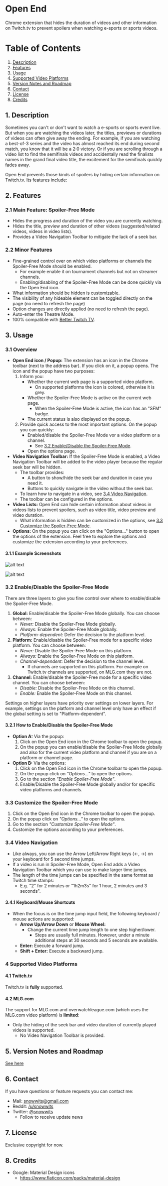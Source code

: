 # Open End
Chrome extension that hides the duration of videos and other information on Twitch.tv to prevent spoilers when watching e-sports or sports videos.

# Table of Contents  
1. [Description](#1-description)  
2. [Features](#2-features)
3. [Usage](#3-usage)
4. [Supported Video Platforms](#4-supported-video-platforms)
5. [Version Notes and Roadmap](#5-version-notes-and-roadmap)
6. [Contact](#6-contact)
7. [License](#7-license)
8. [Credits](#8-credits)

## 1. Description 
Sometimes you can't or don't want to watch a e-sports or sports event live. But when you are watching the videos later, the titles, previews or durations of videos can often give away the ending. For example, if you are watching a best-of-3 series and the video has almost reached its end during second match, you know that it will be a 2:0 victory.
Or if you are scrolling through a video list to find the semifinals videos and accidentally read the finalists names in the grand final video title, the excitement for the semifinals quickly fades away.

Open End prevents those kinds of spoilers by hiding certain information on Twitch.tv. Its features include:

## 2. Features
### 2.1 Main Feature: Spoiler-Free Mode
- Hides the progress and duration of the video you are currently watching.
- Hides the title, preview and duration of other videos (suggested/related videos, videos in video lists).
- Provides a Video Navigation Toolbar to mitigate the lack of a seek bar.

### 2.2 Minor Features
- Fine-grained control over on which video platforms or channels the Spoiler-Free Mode should be enabled.
  - For example enable it on tournament channels but not on streamer channels.
  - Enabling/disabling of the Spoiler-Free Mode can be done quickly via the Open End icon.
- What information should be hidden is customizable.
- The visibility of any hideable element can be toggled directly on the page (no need to refresh the page)
- Option changes are directly applied (no need to refresh the page).
- Auto-enter the Theatre Mode.
- 100% compatible with [Better Twitch TV](https://chrome.google.com/webstore/detail/betterttv/ajopnjidmegmdimjlfnijceegpefgped).

## 3. Usage

### 3.1 Overview
- **Open End icon / Popup:** The extension has an icon in the Chrome toolbar (next to the address bar). If you click on it, a popup opens. The icon and the popup have two purposes:
  1. Inform you:
     - Whether the current web page is a supported video platform.
       - On supported platforms the icon is colored, otherwise it is grey.
     - Whether the Spoiler-Free Mode is active on the current web page.
       - When the Spoiler-Free Mode is active, the icon has an "SFM" badge.
     - The current status is also displayed on the popup.
  2. Provide quick access to the most important options. On the popup you can quickly:
     - Enabled/disable the Spoiler-Free Mode vor a video platform or a channel.
       - See [3.2 Enable/Disable the Spoiler-Free Mode](#32-enabledisable-the-spoiler-free-mode).
     - Open the options page.
- **Video Navigation Toolbar:** If the Spoiler-Free Mode is enabled, a Video Navigation Toolbar will be added to the video player because the regular seek bar will be hidden.
  - The toolbar provides:
    - A button to show/hide the seek bar and duration in case you need it.
    - Buttons to quickly navigate in the video without the seek bar.
  - To learn how to navigate in a video, see [3.4 Video Navigation](#34-video-navigation).
  - The toolbar can be configured in the options.
- **Video Lists:** Open End can hide certain information about videos in videos lists to prevent spoilers, such as video title, video preview and video duration.
  - What information is hidden can be customized in the options, see [3.3 Customize the Spoiler-Free Mode](#33-customize-the-spoiler-free-mode).
- **Options:** On the popup you can click on the "Options..." button to open the options of the extension. Feel free to explore the options and customize the extension according to your preferences.

#### 3.1.1 Example Screenshots

![alt text](docs/opnd-v0.3.0-screenshot-01-overview_labeled.png "Overview")

![alt text](docs/opnd-v0.3.0-screenshot-03-videolist_labeled.png "Video Lists")

### 3.2 Enable/Disable the Spoiler-Free Mode
There are three layers to give you fine control over where to enable/disable the Spoiler-Free Mode.
1. **Global:** Enable/disable the Spoiler-Free Mode globally. You can choose between:
   - *Never:* Disable the Spoiler-Free Mode globally.
   - *Always:* Enable the Spoiler-Free Mode globally.
   - *Platform-dependent:* Defer the decision to the platform level.
2. **Platform:** Enable/disable the Spoiler-Free mode for a specific video platform. You can choose between:
   - *Never:* Disable the Spoiler-Free Mode on this platform.
   - *Always:* Enable the Spoiler-Free Mode on this platform.
   - *Channel-dependent:* Defer the decision to the channel level.
     - If channels are supported on this platform. For example on Twitch.tv channels are supported, on MLG.com they are not.
3. **Channel:** Enable/disable the Spoiler-Free mode for a specific video channel. You can choose between:
   - *Disable:* Disable the Spoiler-Free Mode on this channel.
   - *Enable:* Enable the Spoiler-Free Mode on this channel.

Settings on higher layers have priority over settings on lower layers.
For example, settings on the platform and channel level only have an effect if the global setting is set to "Platform-dependent".

#### 3.2.1 How to Enable/Disable the Spoiler-Free Mode

- **Option A:** Via the popup:
  1. Click on the Open End icon in the Chrome toolbar to open the popup.
  2. On the popup you can enable/disable the Spoiler-Free Mode globally and also for the current video platform and channel if you are on a platform or channel page.
- **Option B:** Via the options:
  1. Click on the Open End icon in the Chrome toolbar to open the popup.
  2. On the popup click on *"Options..."* to open the options.
  3. Go to the section *"Enable Spoiler-Free Mode"*.
  4. Enable/Disable the Spoiler-Free Mode globally and/or for specific video platforms and channels.
  
### 3.3 Customize the Spoiler-Free Mode
1. Click on the Open End icon in the Chrome toolbar to open the popup.
2. On the popup click on *"Options..."* to open the options.
3. Go to the section *"Customize Spoiler-Free Mode"*.
4. Customize the options according to your preferences.

### 3.4 Video Navigation
- Like always, you can use the Arrow Left/Arrow Right keys (<-, ->) on your keyboard for 5 second time jumps.
- If a video is run in Spoiler-Free Mode, Open End adds a Video Navigation Toolbar which you can use to make larger time jumps.
- The length of the time jumps can be specified in the same format as Twitch time stamps:
  - E.g. \"2\" for 2 minutes or \"1h2m3s\" for 1 hour, 2 minutes and 3 seconds".
  
#### 3.4.1 Keyboard/Mouse Shortcuts
- When the focus is on the time jump input field, the following keyboard / mouse actions are supported:
  - **Arrow Up/Arrow Down** or **Mouse Wheel:**
    - Change the current time jump length to one step higher/lower.
      - Steps are usually full minutes. However, under a minute additional steps at 30 seconds and 5 seconds are available.
  - **Enter:** Execute a forward jump.
  - **Shift + Enter:** Execute a backward jump.


### 4 Supported Video Platforms

#### 4.1 Twitch.tv

Twitch.tv is **fully** supported.

#### 4.2 MLG.com

The support for MLG.com and overwatchleague.com (which uses the MLG.com video platform) is **limited**:
- Only the hiding of the seek bar and video duration of currently played videos is supported.
  - No Video Navigation Toolbar is provided.

## 5. Version Notes and Roadmap
[See here](docs/VERSION_NOTES.md)

## 6. Contact
If you have questions or feature requests you can contact me:
- Mail: [snowwits@gmail.com](mailto:snowwits@gmail.com)
- Reddit: [/u/snowwits](https://www.reddit.com/user/snowwits)
- Twitter: [@snowwits](https://twitter.com/snowwits)
  - Follow to receive update news

## 7. License
Exclusive copyright for now.

## 8. Credits
- Google: Material Design icons
  - https://www.flaticon.com/packs/material-design